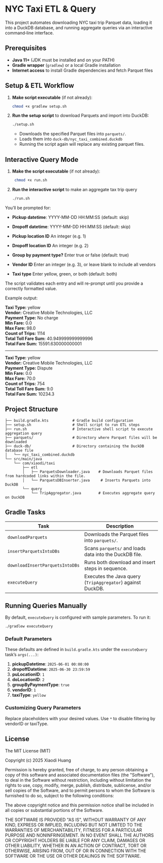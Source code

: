 # NYC Taxi ETL & Query

This project automates downloading NYC taxi trip Parquet data, loading it into a DuckDB database, and running aggregate queries via an interactive command‑line interface.

## Prerequisites

* **Java 11+** (JDK must be installed and on your PATH)
* **Gradle wrapper** (`gradlew`) or a local Gradle installation
* **Internet access** to install Gradle dependencies and fetch Parquet files 

## Setup & ETL Workflow

1. **Make script executable** (if not already):

   ```bash
   chmod +x gradlew setup.sh
   ```

2. **Run the setup script** to download Parquets and import into DuckDB:

   ```bash
   ./setup.sh
   ```

    * Downloads the specified Parquet files into `parquets/`.
    * Loads them into `duck-db/nyc_taxi_combined.duckdb`
    * Running the script again will replace any existing parquet files. 

## Interactive Query Mode 

1. **Make the script executable** (if not already):

   ```bash
    chmod +x run.sh
   ```

2. **Run the interactive script** to make an aggregate tax trip query

    ```bash
   ./run.sh
    ```

You’ll be prompted for:
    
* **Pickup datetime**: YYYY-MM-DD HH:MM:SS (default: skip)
    
* **Dropoff datetime**: YYYY-MM-DD HH:MM:SS (default: skip)
    
* **Pickup location ID** An integer (e.g. 1)
    
* **Dropoff location ID** An integer (e.g. 2)
    
* **Group by payment type?** Enter true or false (default: true)
    
* **Vendor ID** Enter an integer (e.g. 3), or leave blank to include all vendors
    
* **Taxi type** Enter yellow, green, or both (default: both)
    
The script validates each entry and will re-prompt until you provide a correctly formatted value.

Example output:

**Taxi Type:** yellow  
**Vendor:** Creative Mobile Technologies, LLC  
**Payment Type:** No charge  
**Min Fare:** 0.0  
**Max Fare:** 98.0  
**Count of Trips:** 1114  
**Total Toll Fare Sum:** 40.949999999999996  
**Total Fare Sum:** 15591.630000000001

---

**Taxi Type:** yellow  
**Vendor:** Creative Mobile Technologies, LLC  
**Payment Type:** Dispute  
**Min Fare:** 0.0  
**Max Fare:** 70.0  
**Count of Trips:** 754  
**Total Toll Fare Sum:** 9.0  
**Total Fare Sum:** 10234.3

## Project Structure

```
├── build.gradle.kts           # Gradle build configuration
├── setup.sh                   # Shell script to run ETL steps
├── run.sh                     # Interactive shell script to execute aggregation query
├── parquets/                  # Directory where Parquet files will be downloaded
├── duck-db/                   # Directory containing the DuckDB database file
│   └── nyc_taxi_combined.duckdb
└── src/main/java
    └── com/xiaodi/taxi
        ├── etl
        │   ├── ParquetsDownloader.java    # Downloads Parquet files from hardcoded links within the file. 
        │   └── ParquetsDBInserter.java     # Inserts Parquets into DuckDB
        └── query
            └── TripAggregator.java        # Executes aggregate query on DuckDB
```

## Gradle Tasks

| Task                            | Description                                                |
| ------------------------------- | ---------------------------------------------------------- |
| `downloadParquets`              | Downloads the Parquet files into `parquets/`.              |
| `insertParquetsIntoDBs`         | Scans `parquets/` and loads data into the DuckDB file.     |
| `downloadInsertParquetsIntoDBs` | Runs both download and insert steps in sequence.           |
| `executeQuery`                  | Executes the Java query (`TripAggregator`) against DuckDB. |

## Running Queries Manually

By default, `executeQuery` is configured with sample parameters. To run it:

```bash
./gradlew executeQuery
```

### Default Parameters

These defaults are defined in `build.gradle.kts` under the `executeQuery` task’s `args(...)`:

1. **pickupDatetime**:  `2025-06-01 00:00:00`
2. **dropoffDatetime**: `2025-06-30 23:59:59`
3. **puLocationID**:     `1`
4. **doLocationID**:     `2`
5. **groupByPaymentType**: `true`
6. **vendorID**:         `1`
7. **taxiType**:         `yellow`

### Customizing Query Parameters

Replace placeholders with your desired values. Use `*` to disable filtering by vendorID or taxiType.

## License
The MIT License (MIT)

Copyright (c) 2025 Xiaodi Huang

Permission is hereby granted, free of charge, to any person obtaining a copy of this software and associated documentation files (the "Software"), to deal in the Software without restriction, including without limitation the rights to use, copy, modify, merge, publish, distribute, sublicense, and/or sell copies of the Software, and to permit persons to whom the Software is furnished to do so, subject to the following conditions:

The above copyright notice and this permission notice shall be included in all copies or substantial portions of the Software.

THE SOFTWARE IS PROVIDED "AS IS", WITHOUT WARRANTY OF ANY KIND, EXPRESS OR IMPLIED, INCLUDING BUT NOT LIMITED TO THE WARRANTIES OF MERCHANTABILITY, FITNESS FOR A PARTICULAR PURPOSE AND NONINFRINGEMENT. IN NO EVENT SHALL THE AUTHORS OR COPYRIGHT HOLDERS BE LIABLE FOR ANY CLAIM, DAMAGES OR OTHER LIABILITY, WHETHER IN AN ACTION OF CONTRACT, TORT OR OTHERWISE, ARISING FROM, OUT OF OR IN CONNECTION WITH THE SOFTWARE OR THE USE OR OTHER DEALINGS IN THE SOFTWARE.

